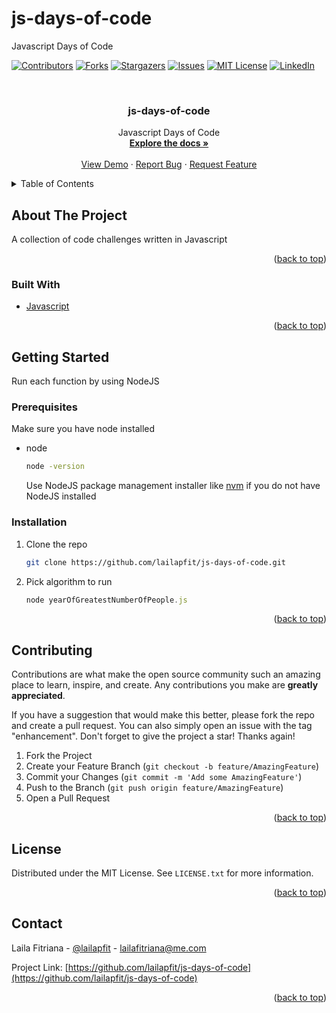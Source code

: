 # js-days-of-code

Javascript Days of Code

<div id="top"></div>

<!-- PROJECT SHIELDS -->
<!--
*** I'm using markdown "reference style" links for readability.
*** Reference links are enclosed in brackets [ ] instead of parentheses ( ).
*** See the bottom of this document for the declaration of the reference variables
*** for contributors-url, forks-url, etc. This is an optional, concise syntax you may use.
*** https://www.markdownguide.org/basic-syntax/#reference-style-links
-->

[![Contributors][contributors-shield]][contributors-url]
[![Forks][forks-shield]][forks-url]
[![Stargazers][stars-shield]][stars-url]
[![Issues][issues-shield]][issues-url]
[![MIT License][license-shield]][license-url]
[![LinkedIn][linkedin-shield]][linkedin-url]

<!-- PROJECT LOGO -->
<br />
<div align="center">

<h3 align="center">js-days-of-code</h3>

  <p align="center">
    Javascript Days of Code
    <br />
    <a href="https://github.com/lailapfit/js-days-of-code"><strong>Explore the docs »</strong></a>
    <br />
    <br />
    <a href="https://github.com/lailapfit/js-days-of-code">View Demo</a>
    ·
    <a href="https://github.com/lailapfit/js-days-of-code/issues">Report Bug</a>
    ·
    <a href="https://github.com/lailapfit/js-days-of-code/issues">Request Feature</a>
  </p>
</div>

<!-- TABLE OF CONTENTS -->
<details>
  <summary>Table of Contents</summary>
  <ol>
    <li>
      <a href="#about-the-project">About The Project</a>
      <ul>
        <li><a href="#built-with">Built With</a></li>
      </ul>
    </li>
    <li>
      <a href="#getting-started">Getting Started</a>
      <ul>
        <li><a href="#prerequisites">Prerequisites</a></li>
        <li><a href="#installation">Installation</a></li>
      </ul>
    </li>
    <li><a href="#contributing">Contributing</a></li>
    <li><a href="#license">License</a></li>
    <li><a href="#contact">Contact</a></li>
  </ol>
</details>

<!-- ABOUT THE PROJECT -->

## About The Project

A collection of code challenges written in Javascript

<p align="right">(<a href="#top">back to top</a>)</p>

### Built With

- [Javascript](https://developer.mozilla.org/en-US/docs/Web/JavaScript)

<p align="right">(<a href="#top">back to top</a>)</p>

<!-- GETTING STARTED -->

## Getting Started

Run each function by using NodeJS

### Prerequisites

Make sure you have node installed

- node
  ```sh
  node -version
  ```
  Use NodeJS package management installer like [nvm](https://github.com/nvm-sh/nvm) if you do not have NodeJS installed

### Installation

1. Clone the repo
   ```sh
   git clone https://github.com/lailapfit/js-days-of-code.git
   ```
2. Pick algorithm to run
   ```js
   node yearOfGreatestNumberOfPeople.js
   ```

<p align="right">(<a href="#top">back to top</a>)</p>

<!-- CONTRIBUTING -->

## Contributing

Contributions are what make the open source community such an amazing place to learn, inspire, and create. Any contributions you make are **greatly appreciated**.

If you have a suggestion that would make this better, please fork the repo and create a pull request. You can also simply open an issue with the tag "enhancement".
Don't forget to give the project a star! Thanks again!

1. Fork the Project
2. Create your Feature Branch (`git checkout -b feature/AmazingFeature`)
3. Commit your Changes (`git commit -m 'Add some AmazingFeature'`)
4. Push to the Branch (`git push origin feature/AmazingFeature`)
5. Open a Pull Request

<p align="right">(<a href="#top">back to top</a>)</p>

<!-- LICENSE -->

## License

Distributed under the MIT License. See `LICENSE.txt` for more information.

<p align="right">(<a href="#top">back to top</a>)</p>

<!-- CONTACT -->

## Contact

Laila Fitriana - [@lailapfit](https://twitter.com/lailapfit) - lailafitriana@me.com

Project Link: [https://github.com/lailapfit/js-days-of-code](https://github.com/lailapfit/js-days-of-code)

<p align="right">(<a href="#top">back to top</a>)</p>

<!-- MARKDOWN LINKS & IMAGES -->
<!-- https://www.markdownguide.org/basic-syntax/#reference-style-links -->

[contributors-shield]: https://img.shields.io/github/contributors/lailapfit/js-days-of-code.svg?style=for-the-badge
[contributors-url]: https://github.com/lailapfit/js-days-of-code/graphs/contributors
[forks-shield]: https://img.shields.io/github/forks/lailapfit/js-days-of-code.svg?style=for-the-badge
[forks-url]: https://github.com/lailapfit/js-days-of-code/network/members
[stars-shield]: https://img.shields.io/github/stars/lailapfit/js-days-of-code.svg?style=for-the-badge
[stars-url]: https://github.com/lailapfit/js-days-of-code/stargazers
[issues-shield]: https://img.shields.io/github/issues/lailapfit/js-days-of-code.svg?style=for-the-badge
[issues-url]: https://github.com/lailapfit/js-days-of-code/issues
[license-shield]: https://img.shields.io/github/license/lailapfit/js-days-of-code.svg?style=for-the-badge
[license-url]: https://github.com/lailapfit/js-days-of-code/blob/master/LICENSE.txt
[linkedin-shield]: https://img.shields.io/badge/-LinkedIn-black.svg?style=for-the-badge&logo=linkedin&colorB=555
[linkedin-url]: https://linkedin.com/in/linkedin_username

